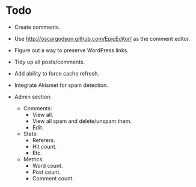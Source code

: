 Todo
====

 - Create comments.
 - Use http://oscargodson.github.com/EpicEditor/ as the comment editor.
 - Figure out a way to preserve WordPress links.
 - Tidy up all posts/comments.
 - Add ability to force cache refresh.
 - Integrate Akismet for spam detection.

 - Admin section:
   - Comments:
     - View all.
     - View all spam and delete/unspam them.
     - Edit.
   - Stats:
     - Referers.
     - Hit count.
     - Etc.
   - Metrics:
     - Word count.
     - Post count.
     - Comment count.